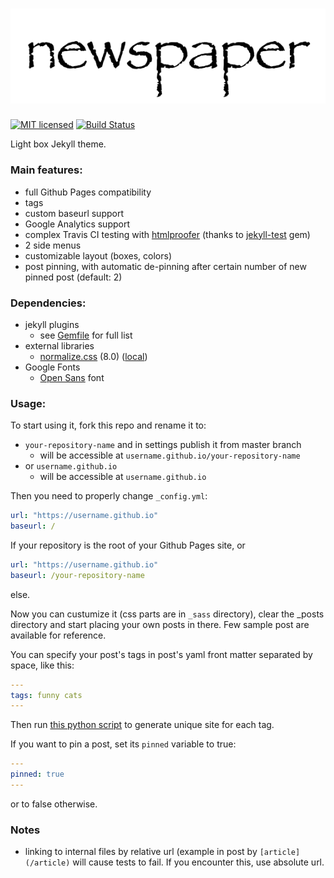 # [![newspaper](./assets/logo.png)](https://vllur.github.io/newspaper/)
[![MIT licensed](https://img.shields.io/badge/license-MIT-blue.svg)](./LICENSE)
[![Build Status](https://travis-ci.org/vllur/newspaper.svg?branch=master)](https://travis-ci.org/vllur/newspaper)

Light box Jekyll theme.

### Main features:
- full Github Pages compatibility
- tags
- custom baseurl support
- Google Analytics support
- complex Travis CI testing with [htmlproofer](https://github.com/gjtorikian/html-proofer) (thanks to [jekyll-test](https://github.com/Floppy/jekyll-test) gem)
- 2 side menus
- customizable layout (boxes, colors)
- post pinning, with automatic de-pinning after certain number of new pinned post (default: 2)

### Dependencies:
- jekyll plugins
  - see [Gemfile](./Gemfile) for full list
- external libraries
  - [normalize.css](https://github.com/necolas/normalize.css) (8.0) ([local](./css/normalize.css))
- Google Fonts
  - [Open Sans](https://fonts.google.com/specimen/Open+Sans) font

### Usage:
To start using it, fork this repo and rename it to: 
- ```your-repository-name``` and in settings publish it from master branch
  - will be accessible at ```username.github.io/your-repository-name```
- or ```username.github.io```
  - will be accessible at ```username.github.io```

Then you need to properly change ```_config.yml```:
```yml
url: "https://username.github.io"
baseurl: /
```
If your repository is the root of your Github Pages site, or
```yml
url: "https://username.github.io"
baseurl: /your-repository-name
```
else.

Now you can custumize it (css parts are in ```_sass``` directory), clear the _posts directory and start placing your own posts in there. Few sample post are available for reference.

You can specify your post's tags in post's yaml front matter separated by space, like this:
```yml
---
tags: funny cats
---
```
Then run [this python script](https://github.com/qian256/qian256.github.io/blob/master/tag_generator.py) to generate unique site for each tag.

If you want to pin a post, set its ```pinned``` variable to true:
```yml
---
pinned: true
---
```
or to false otherwise.

### Notes
- linking to internal files by relative url (example in post by ```[article](/article)``` will cause tests to fail. If you encounter this, use absolute url.

